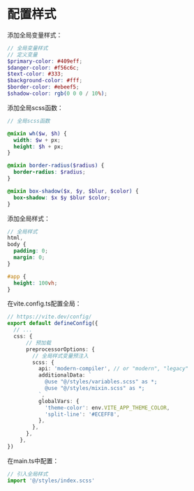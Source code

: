 # 配置样式

添加全局变量样式：

```scss [src/styles/variables.scss]
// 全局变量样式
// 定义变量
$primary-color: #409eff;
$danger-color: #f56c6c;
$text-color: #333;
$background-color: #fff;
$border-color: #ebeef5;
$shadow-color: rgb(0 0 0 / 10%);
```

添加全局scss函数：

```scss [src/styles/mixin.scss]
// 全局scss函数

@mixin wh($w, $h) {
  width: $w + px;
  height: $h + px;
}

@mixin border-radius($radius) {
  border-radius: $radius;
}

@mixin box-shadow($x, $y, $blur, $color) {
  box-shadow: $x $y $blur $color;
}
```

添加全局样式：

```scss [src/styles/index.scss]
// 全局样式
html,
body {
  padding: 0;
  margin: 0;
}

#app {
  height: 100vh;
}
```

在vite.config.ts配置全局：

```typescript [vite.config.ts]
// https://vite.dev/config/
export default defineConfig({
  // ...
  css: {
      // 预加载
      preprocessorOptions: {
        // 全局样式变量预注入
        scss: {
          api: 'modern-compiler', // or "modern", "legacy"
          additionalData: `
            @use "@/styles/variables.scss" as *;
            @use "@/styles/mixin.scss" as *;
          `,
          globalVars: {
            'theme-color': env.VITE_APP_THEME_COLOR,
            'split-line': '#ECEFF8',
          },
        },
      },
    },
})
```

在main.ts中配置：

```typescript [main.ts]
// 引入全局样式
import '@/styles/index.scss'
```

